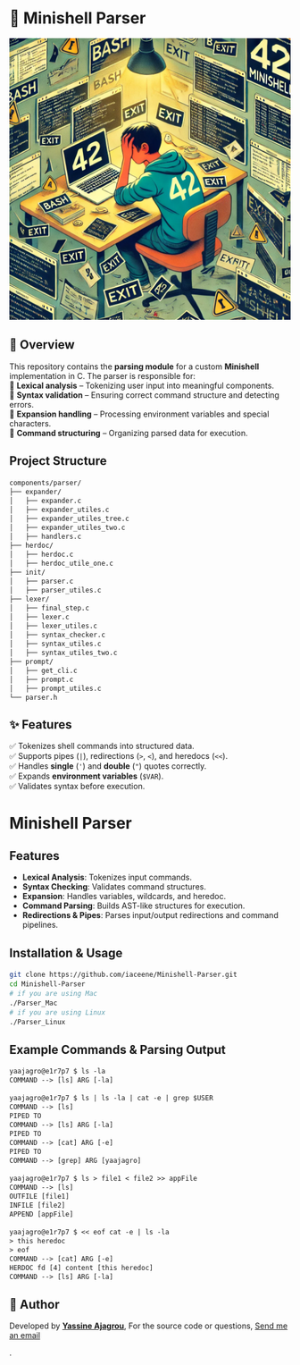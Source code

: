 # 🐚 Minishell Parser

![Alt Text](/img/minishell.jpg)

## 📌 Overview  
This repository contains the **parsing module** for a custom **Minishell** implementation in C. The parser is responsible for:  
🔹 **Lexical analysis** – Tokenizing user input into meaningful components.  
🔹 **Syntax validation** – Ensuring correct command structure and detecting errors.  
🔹 **Expansion handling** – Processing environment variables and special characters.  
🔹 **Command structuring** – Organizing parsed data for execution.  

## Project Structure
```
components/parser/
├── expander/
│   ├── expander.c
│   ├── expander_utiles.c
│   ├── expander_utiles_tree.c
│   ├── expander_utiles_two.c
│   ├── handlers.c
├── herdoc/
│   ├── herdoc.c
│   ├── herdoc_utile_one.c
├── init/
│   ├── parser.c
│   ├── parser_utiles.c
├── lexer/
│   ├── final_step.c
│   ├── lexer.c
│   ├── lexer_utiles.c
│   ├── syntax_checker.c
│   ├── syntax_utiles.c
│   ├── syntax_utiles_two.c
├── prompt/
│   ├── get_cli.c
│   ├── prompt.c
│   ├── prompt_utiles.c
└── parser.h
```

## ✨ Features  
✅ Tokenizes shell commands into structured data.  
✅ Supports pipes (`|`), redirections (`>`, `<`), and heredocs (`<<`).  
✅ Handles **single** (`'`) and **double** (`"`) quotes correctly.  
✅ Expands **environment variables** (`$VAR`).  
✅ Validates syntax before execution.  

# Minishell Parser


## Features
- **Lexical Analysis**: Tokenizes input commands.
- **Syntax Checking**: Validates command structures.
- **Expansion**: Handles variables, wildcards, and heredoc.
- **Command Parsing**: Builds AST-like structures for execution.
- **Redirections & Pipes**: Parses input/output redirections and command pipelines.

## Installation & Usage
```sh
git clone https://github.com/iaceene/Minishell-Parser.git
cd Minishell-Parser
# if you are using Mac
./Parser_Mac
# if you are using Linux
./Parser_Linux
```

## Example Commands & Parsing Output
```
yaajagro@e1r7p7 $ ls -la
COMMAND --> [ls] ARG [-la]

yaajagro@e1r7p7 $ ls | ls -la | cat -e | grep $USER
COMMAND --> [ls] 
PIPED TO
COMMAND --> [ls] ARG [-la]
PIPED TO
COMMAND --> [cat] ARG [-e]
PIPED TO
COMMAND --> [grep] ARG [yaajagro]

yaajagro@e1r7p7 $ ls > file1 < file2 >> appFile
COMMAND --> [ls] 
OUTFILE [file1]
INFILE [file2]
APPEND [appFile]

yaajagro@e1r7p7 $ << eof cat -e | ls -la
> this heredoc
> eof
COMMAND --> [cat] ARG [-e]
HERDOC fd [4] content [this heredoc]
COMMAND --> [ls] ARG [-la]
```

## 👤 Author  
Developed by **[Yassine Ajagrou](https://github.com/iaceene)**, For the source code or questions, [Send me an email](mailto:yassineajagrou986@gmail.com?subject=Hello%20Yassine%2C%20I%20want%20the%20source%20code%2C%20how%20can%20I%20get%20it%3F&body=Hello%20Yassine%2C%20I%20want%20the%20source%20code%2C%20how%20can%20I%20get%20it%3F)

. 
